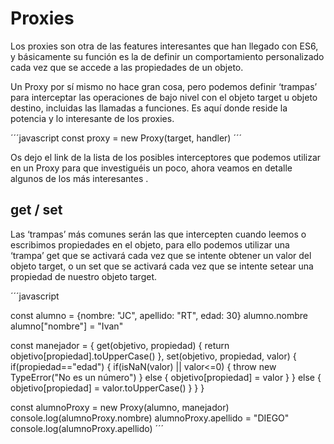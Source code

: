 # Proxies
Los proxies son otra de las features interesantes que han llegado con ES6, y básicamente su función es la de definir un comportamiento personalizado cada vez que se accede a las propiedades de un objeto.

Un Proxy por sí mismo no hace gran cosa, pero podemos definir ‘trampas’ para interceptar las operaciones de bajo nivel con el objeto target u objeto destino, incluidas las llamadas a funciones. Es aquí donde reside la potencia y lo interesante de los proxies.

´´´javascript
const proxy = new Proxy(target, handler)
´´´

Os dejo el link de la lista de los posibles interceptores que podemos utilizar en un Proxy para que investiguéis un poco, ahora veamos en detalle algunos de los más interesantes .

## get / set 

Las ‘trampas’ más comunes serán las que intercepten cuando leemos o escribimos propiedades en el objeto, para ello podemos utilizar una ‘trampa’ get que se activará cada vez que se intente obtener un valor del objeto target, o un set que se activará cada vez que se intente setear una propiedad de nuestro objeto target.

´´´javascript

const alumno = {nombre: "JC", apellido: "RT", edad: 30}
alumno.nombre
alumno["nombre"]  = "Ivan"


const manejador = {
	get(objetivo, propiedad) {
		return objetivo[propiedad].toUpperCase()
	},
	set(objetivo, propiedad, valor) {
		if(propiedad=="edad") {
			if(isNaN(valor) || valor<=0) {
				throw new TypeError("No es un número")
			} else {
				objetivo[propiedad] = valor
			}
		} else {
			objetivo[propiedad] = valor.toUpperCase()
		}
	}
}

const alumnoProxy = new Proxy(alumno, manejador)
console.log(alumnoProxy.nombre)
alumnoProxy.apellido = "DIEGO"
console.log(alumnoProxy.apellido)
´´´


